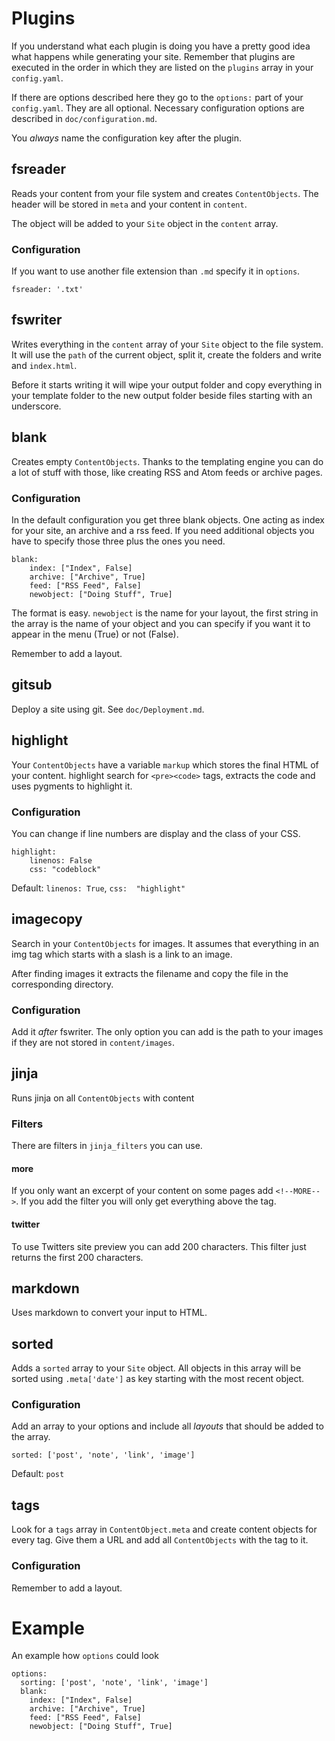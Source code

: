 # Plugins
If you understand what each plugin is doing you have a
pretty good idea what happens while generating your site.
Remember that plugins are executed in the order in which
they are listed on the ```plugins``` array in your ```config.yaml```.

If there are options described here they go to the ```options:```
part of your ```config.yaml```. They are all
optional. Necessary configuration options are described in ```doc/configuration.md```.

You *always* name the configuration key after the plugin.

## fsreader
Reads your content from your file system and creates ```ContentObjects```.
The header will be stored in ```meta``` and your content in ```content```.

The object will be added to your ```Site``` object in the ```content``` array.

### Configuration
If you want to use another file extension than ```.md``` specify
it in ```options```.

```fsreader: '.txt'```

## fswriter
Writes everything in the ```content``` array of your ```Site```
object to the file system. It will use the ```path``` of the
current object, split it, create the folders and write and ```index.html```.

Before it starts writing it will wipe your output folder and
copy everything in your template folder to the new output folder
beside files starting with an underscore.

## blank
Creates empty ```ContentObjects```. Thanks to the templating
engine you can do a lot of stuff with those, like creating
RSS and Atom feeds or archive pages.

### Configuration
In the default configuration you get three blank objects. One 
acting as index for your site, an archive and a rss feed. If you
need additional objects you have to specify those three plus the 
ones you need.

    blank:
        index: ["Index", False]
        archive: ["Archive", True]
        feed: ["RSS Feed", False]
        newobject: ["Doing Stuff", True]

The format is easy. ```newobject``` is the name for your layout, 
the first string in the array is the name of your object and you 
can specify if you want it to appear in the menu (True) or not 
(False).

Remember to add a layout.

## gitsub
Deploy a site using git. See ```doc/Deployment.md```.

## highlight
Your ```ContentObjects``` have a variable ```markup``` which
stores the final HTML of your content. highlight search for ```<pre><code>```
tags, extracts the code and uses pygments to highlight it.

### Configuration
You can change if line numbers are display and the class of your CSS.

    highlight:
        linenos: False
        css: "codeblock"

Default: ```linenos: True```, ```css:  "highlight"```

## imagecopy
Search in your ```ContentObjects``` for images. It assumes that
everything in an img tag which starts with a slash is a link to
an image.

After finding images it extracts the filename and copy the file
in the corresponding directory.

### Configuration
Add it *after* fswriter. The only option you can add is the path
to your images if they are not stored in ```content/images```.

## jinja
Runs jinja on all ```ContentObjects``` with content

### Filters
There are filters in ```jinja_filters``` you can use.

#### more
If you only want an excerpt of your content on some pages add
```<!--MORE-->```. If you add the filter you will only get
everything above the tag.

#### twitter
To use Twitters site preview you can add 200 characters. This
filter just returns the first 200 characters.

## markdown
Uses markdown to convert your input to HTML.

## sorted
Adds a ```sorted``` array to your ```Site``` object. All objects
in this array will be sorted using ```.meta['date']``` as key
starting with the most recent object.

### Configuration
Add an array to your options and include all *layouts* that should
be added to the array.

    sorted: ['post', 'note', 'link', 'image']

Default: ```post```

## tags
Look for a ```tags``` array in ```ContentObject.meta``` and create
content objects for every tag. Give them a URL and add all
```ContentObjects``` with the tag to it.

### Configuration
Remember to add a layout.

# Example
An example how ```options``` could look

    options:
      sorting: ['post', 'note', 'link', 'image']
      blank:
        index: ["Index", False]
        archive: ["Archive", True]
        feed: ["RSS Feed", False]
        newobject: ["Doing Stuff", True]
